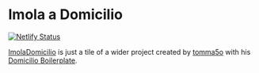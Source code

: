 # Imola a Domicilio

[![Netlify Status](https://api.netlify.com/api/v1/badges/ad921e79-fd5e-46a8-a3bf-b661e3d86dba/deploy-status)](https://app.netlify.com/sites/imoladomicilio/deploys)

[ImolaDomicilio](https://imoladomicilio.it) is just a tile of a wider project created by [tomma5o](https://github.com/tomma5o/) with his [Domicilio Boilerplate](https://github.com/tomma5o/domicilioBoilerplate).